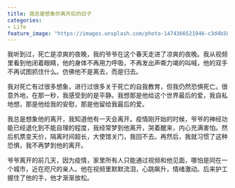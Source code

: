 ```yaml
---
title: 我总是想象你离开后的日子
categories:
- Life
feature_image: "https://images.unsplash.com/photo-1474366521946-c3d4b507abf2?ixlib=rb-1.2.1&ixid=MnwxMjA3fDB8MHxwaG90by1wYWdlfHx8fGVufDB8fHx8&auto=format&fit=crop&w=2070&q=80"
---
```


我听到过，死亡是凉爽的夜晚，我的爷爷在这个春天走进了凉爽的夜晚。我从视频里看到他闭着眼睛，他的身体不再用力呼吸，不再发出声嘶力竭的叫喊，他的双手不再试图抓住什么。仿佛他不是离去，而是归去。<br/>

我对死亡有过很多想象，进行过很多关于死亡的自我教育，但我仍然恐惧死亡。很意外地，在那一秒，我感受到的是平静。我想那是他给这个世界最后的爱，我自私地想，那是他给我的安慰，那是他留给我最后的爱。<br/>

我总是想象他的离开，我知道他有一天会离开。疫情刚开始的时候，爷爷的神经功能已经退化到不能自理的程度，我经常梦到他离开，哭着醒来，内心充满害怕。然后机票变天价，隔离时间超长，大使馆关门，我回不去。再然后，我就习惯了这种恐惧，我不再梦到他的离开。<br/>

爷爷离开的前几天，因为疫情，家里所有人只能通过视频和他见面，哪怕是同在一个城市，近在咫尺的亲人。他在视频里默默流泪，心跳飙升，情绪激动。后来护工握住了他的手，他才渐渐放松。<br/>



